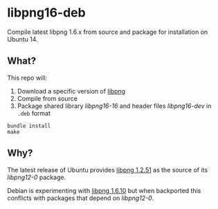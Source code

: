 # libpng16-deb

Compile latest libpng 1.6.x from source and package for installation on Ubuntu 14.

## What?

This repo will:

1. Download a specific version of [libpng](http://sourceforge.net/projects/libpng/files/libpng16/)
2. Compile from source
3. Package shared library _libpng16-16_ and header files _libpng16-dev_ in `.deb` format

```
bundle install
make
```

## Why?

The latest release of Ubuntu provides [libpng 1.2.51](http://packages.ubuntu.com/source/utopic/libpng) as the source of its _libpng12-0_ package.

Debian is experimenting with [libpng 1.6.10](https://packages.debian.org/source/experimental/libpng1.6) but when backported this conflicts with packages that depend on _libpng12-0_.
